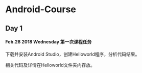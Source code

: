 # Android-Course
## Day 1
#### Feb.28 2018 Wednesday 第一次课程任务
下载并安装Android Studio，创建Helloworld程序，分析代码结果。

相关代码及详情在Helloworld文件夹内存放。
